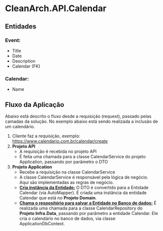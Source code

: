 # CleanArch.API.Calendar  

## Entidades  
### Event:
- Title
- Date
- Description
- Calendar (FK)

### Calendar:
- Name

## Fluxo da Aplicação
Abaixo está descrito o fluxo desde a requisição (request), passado pelas camadas da solução. No exemplo abaixo está sendo realizada a inclusão de um calendário.
1. Cliente faz a requisição, exemplo: https://www.calendario.com.br/calendar/create
2. **Projeto API**
    - A requisição é recebida no projeto API
    - É feita uma chamada para a classe CalendarService do projeto Application, passando por parâmetro o DTO
3. **Projeto Application**
    - Recebe a requisição na classe CalendarService
    - A classe CalendarService é responsável pela lógica de negócio. Aqui são implementadas as regras de negócio.
    - <ins>**Cria instância da Entidade:**</ins> O DTO é convertido para a Entidade Calendar (via AutoMapper). É criada uma instância da entidade Calendar que está no **Projeto Domain**.
    - <ins>**Chama o respositório para salvar a Entidade no Banco de dados:**</ins> É realizada uma chamada para a classe CalendarRepository do **Projeto Infra.Data**, passando por parâmetro a entidade Calendar. Ele cria o calendário no banco de dados, via classe ApplicationDbContext.
